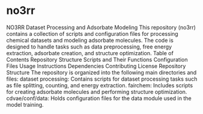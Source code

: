 # no3rr
NO3RR Dataset Processing and Adsorbate Modeling
This repository (no3rr) contains a collection of scripts and configuration files for processing chemical datasets and modeling adsorbate molecules. The code is designed to handle tasks such as data preprocessing, free energy extraction, adsorbate creation, and structure optimization.
Table of Contents
Repository Structure
Scripts and Their Functions
Configuration Files
Usage Instructions
Dependencies
Contributing
License
Repository Structure
The repository is organized into the following main directories and files:
dataset processing: Contains scripts for dataset processing tasks such as file splitting, counting, and energy extraction.
fairchem: Includes scripts for creating adsorbate molecules and performing structure optimization.
cdvae/conf/data: Holds configuration files for the data module used in the model training.
